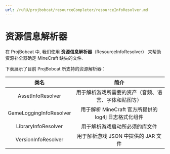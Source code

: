```yaml
---
url: /ruRU/projbobcat/resourceCompleter/resourceInfoResolver.md
---
```

# 资源信息解析器

在 ProjBobcat 中, 我们使用 **资源信息解析器**（ResourceInfoResolver）
来帮助资源补全器确定 MineCraft 缺失的文件.

下表展示了目前 ProjBobcat 所支持的资源解析器：

|            类名            |                 简介                  |
|:------------------------:|:-----------------------------------:|
|    AssetInfoResolver     |     用于解析游戏所需要的资产（音频、语言、字体和贴图等）      |
| GameLoggingInfoResolver  | 用于解析 MineCraft 官方所提供的 log4j 日志格式化组件 |
|   LibraryInfoResolver    |           用于解析游戏启动所必须的库文件           |
|   VersionInfoResolver    |       用于解析游戏 JSON 中提供的 JAR 文件       |
